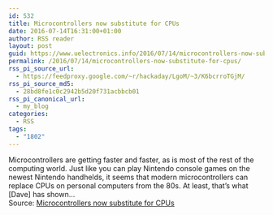 ```yaml
---
id: 532
title: Microcontrollers now substitute for CPUs
date: 2016-07-14T16:31:00+01:00
author: RSS reader
layout: post
guid: https://www.uelectronics.info/2016/07/14/microcontrollers-now-substitute-for-cpus/
permalink: /2016/07/14/microcontrollers-now-substitute-for-cpus/
rss_pi_source_url:
  - https://feedproxy.google.com/~r/hackaday/LgoM/~3/K6bcrroTGjM/
rss_pi_source_md5:
  - 28bd8fe1c0c2942b5d20f731acbbcb01
rss_pi_canonical_url:
  - my_blog
categories:
  - RSS
tags:
  - "1802"
---
```

Microcontrollers are getting faster and faster, as is most of the rest of the computing world. Just like you can play Nintendo console games on the newest Nintendo handhelds, it seems that modern microcontrollers can replace CPUs on personal computers from the 80s. At least, that’s what [Dave] has shown…&#013;  
Source: <a href="https://feedproxy.google.com/~r/hackaday/LgoM/~3/K6bcrroTGjM/" target="_blank">Microcontrollers now substitute for CPUs</a>
